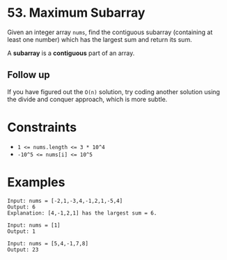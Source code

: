 # 53. Maximum Subarray

Given an integer array `nums`, find the contiguous subarray (containing at least one number) which
has the largest sum and return its sum.

A **subarray** is a **contiguous** part of an array.

## Follow up

If you have figured out the `O(n)` solution, try coding another solution using the divide and
conquer approach, which is more subtle.

# Constraints

- `1 <= nums.length <= 3 * 10^4`
- `-10^5 <= nums[i] <= 10^5`

# Examples

```
Input: nums = [-2,1,-3,4,-1,2,1,-5,4]
Output: 6
Explanation: [4,-1,2,1] has the largest sum = 6.
```

```
Input: nums = [1]
Output: 1
```

```
Input: nums = [5,4,-1,7,8]
Output: 23
```
